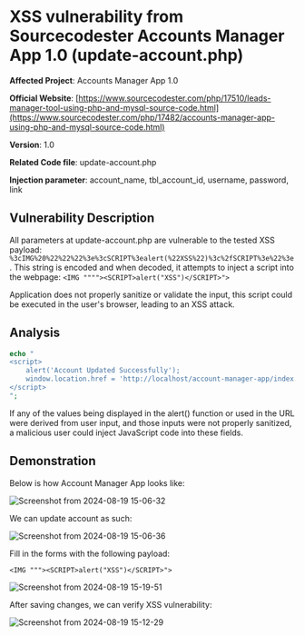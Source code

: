
# XSS vulnerability from Sourcecodester Accounts Manager App 1.0 (update-account.php)

**Affected Project**: Accounts Manager App 1.0

**Official Website**: [https://www.sourcecodester.com/php/17510/leads-manager-tool-using-php-and-mysql-source-code.html](https://www.sourcecodester.com/php/17482/accounts-manager-app-using-php-and-mysql-source-code.html)

**Version**: 1.0

**Related Code file**: update-account.php

**Injection parameter**: account_name, tbl_account_id, username, password, link

## Vulnerability Description

All parameters at update-account.php are vulnerable to the tested XSS payload: `%3cIMG%20%22%22%22%3e%3cSCRIPT%3ealert(%22XSS%22)%3c%2fSCRIPT%3e%22%3e`. This string is encoded and when decoded, it attempts to inject a script into the webpage:
`<IMG """"><SCRIPT>alert("XSS")</SCRIPT>">`

Application does not properly sanitize or validate the input, this script could be executed in the user's browser, leading to an XSS attack.

## Analysis

```php
echo "
<script>
    alert('Account Updated Successfully');
    window.location.href = 'http://localhost/account-manager-app/index.php';
</script>
";
```

If any of the values being displayed in the alert() function or used in the URL were derived from user input, and those inputs were not properly sanitized, a malicious user could inject JavaScript code into these fields.

## Demonstration
Below is how Account Manager App looks like:

![Screenshot from 2024-08-19 15-06-32](https://github.com/user-attachments/assets/37606ebb-3a9f-4d18-a310-7622d868593c)

We can update account as such:

![Screenshot from 2024-08-19 15-06-36](https://github.com/user-attachments/assets/c438d100-cb38-4fec-ae32-438a60066e94)

Fill in the forms with the following payload:

`<IMG """><SCRIPT>alert("XSS")</SCRIPT>">`

![Screenshot from 2024-08-19 15-19-51](https://github.com/user-attachments/assets/2d88c913-49c1-45e5-bb09-2e84b8e37085)

After saving changes, we can verify XSS vulnerability:

![Screenshot from 2024-08-19 15-12-29](https://github.com/user-attachments/assets/37585057-2799-487e-8ad8-e2b1cf9094fb)

